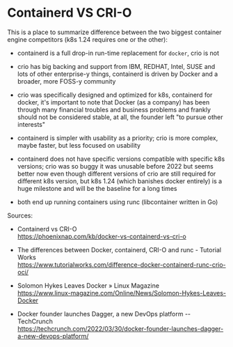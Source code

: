 # Containerd VS CRI-O

This is a place to summarize difference between the two biggest
container engine competitors (k8s 1.24 requires one or the other):

* containerd is a full drop-in run-time replacement for `docker`, crio
  is not

* crio has big backing and support from IBM, REDHAT, Intel, SUSE and
  lots of other enterprise-y things, containerd is driven by Docker and
  a broader, more FOSS-y community

* crio was specifically designed and optimized for k8s, containerd for
  docker, it's important to note that Docker (as a company) has been
  through many financial troubles and business problems and frankly
  should not be considered stable, at all, the founder left "to pursue
  other interests"

* containerd is simpler with usability as a priority; crio is more
  complex, maybe faster, but less focused on usability

* containerd does not have specific versions compatible with specific
  k8s versions; crio was so buggy it was unusable before 2022 but seems
  better now even though different versions of crio are still required
  for different k8s version, but k8s 1.24 (which banishes docker
  entirely) is a huge milestone and will be the baseline for a long
  times

* both end up running containers using runc (libcontainer written in Go)

Sources:

* Containerd vs CRI-O  
  <https://phoenixnap.com/kb/docker-vs-containerd-vs-cri-o>

* The differences between Docker, containerd, CRI-O and runc - Tutorial Works  
  <https://www.tutorialworks.com/difference-docker-containerd-runc-crio-oci/>

* Solomon Hykes Leaves Docker » Linux Magazine  
  <https://www.linux-magazine.com/Online/News/Solomon-Hykes-Leaves-Docker>

* Docker founder launches Dagger, a new DevOps platform -- TechCrunch  
  <https://techcrunch.com/2022/03/30/docker-founder-launches-dagger-a-new-devops-platform/>
